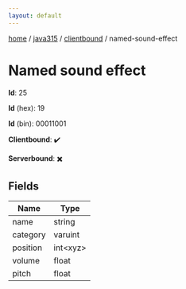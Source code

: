 ```yaml
---
layout: default
---
```


[home](/)  /  [java315](/protocol/java315)  /  [clientbound](/protocol/java315/clientbound)  /  named-sound-effect

# Named sound effect

**Id**: 25

**Id** (hex): 19

**Id** (bin): 00011001

**Clientbound**: ✔️

**Serverbound**: ✖️

## Fields

Name | Type
---|---
name | string
category | varuint
position | int&lt;xyz&gt;
volume | float
pitch | float

